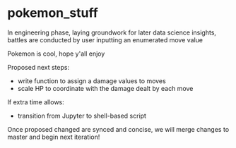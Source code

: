 # pokemon_stuff

In engineering phase, laying groundwork for later data science insights, battles are conducted by user inputting an enumerated move value

Pokemon is cool, hope y'all enjoy

Proposed next steps: 
  - write function to assign a damage values to moves 
  - scale HP to coordinate with the damage dealt by each move

If extra time allows: 
  - transition from Jupyter to shell-based script

Once proposed changed are synced and concise, we will merge changes to master and begin next iteration!
